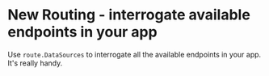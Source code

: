 # New Routing - interrogate available endpoints in your app

Use `route.DataSources` to interrogate all the available endpoints in your app. It's really handy.
